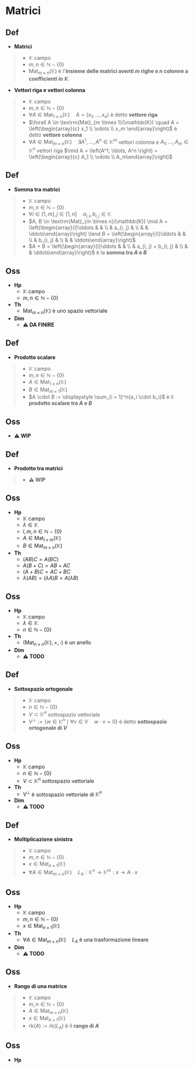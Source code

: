 # Matrici

## Def

- **Matrici**

> - $\mathbb{K}$ campo
> - $m, n \in \mathbb{N} - \{0\}$
> - $\textrm{Mat}_{m \times n}(\mathbb{K})$ è l'**insieme delle matrici aventi $m$ righe e $n$ colonne a coefficienti in $\mathbb{K}$**

- **Vettori riga e vettori colonna**

> - $\mathbb{K}$ campo
> - $m, n \in \mathbb{N} - \{0\}$
> - $\forall A \in \textrm{Mat}_{1 \times n}(\mathbb{K}) \quad A = \left(x_1, \ldots, x_n\right)$ è detto **vettore riga**
> - $\forall A \in \textrm{Mat}_{m \times 1}(\mathbb{K}) \quad A = \left(\begin{array}{c} x_1 \\ \vdots \\ x_m \end{array}\right)$ è detto **vettore colonna**
> - $\forall A \in \textrm{Mat}_{m \times n}(\mathbb{K}) \quad \exists A^1, \ldots, A^n \in \mathbb{K}^m$ vettori colonna e $A_1, \ldots, A_m \in \mathbb{K}^n$ vettori riga $\mid A = \left(A^1, \ldots, A^n \right) = \left(\begin{array}{c} A_1 \\ \vdots \\ A_m\end{array}\right)$

## Def

- **Somma tra matrici**

> - $\mathbb{K}$ campo
> - $m, n \in \mathbb{N} - \{0\}$
> - $\forall i \in [1, m], j \in [1, n] \quad a_{i, j}, b_{i, j} \in \mathbb{K}$
> - $A, B \in \textrm{Mat}_{m \times n}(\mathbb{K}) \mid A = \left(\begin{array}{l}\ddots & & \\ & a_{i, j} & \\ & & \ddots\end{array}\right) \land B = \left(\begin{array}{l}\ddots & & \\ & b_{i, j} & \\ & & \ddots\end{array}\right)$
> - $A + B = \left(\begin{array}{l}\ddots & & \\ & a_{i, j} + b_{i, j} & \\ & & \ddots\end{array}\right)$ è la **somma tra $A$ e $B$**

## Oss

- **Hp**
    - $\mathbb{K}$ campo
    - $m, n \in \mathbb{N} - \{0\}$
- **Th**
    - $\textrm{Mat}_{m \times n}(\mathbb{K})$ è uno spazio vettoriale
- **Dim**
    - **⚠️ DA FINIRE**

## Def

- **Prodotto scalare**

> - $\mathbb{K}$ campo
> - $m, n \in \mathbb{N} - \{0\}$
> - $A \in \textrm{Mat}_{1 \times n}(\mathbb{K})$
> - $B \in \textrm{Mat}_{m \times 1}(\mathbb{K})$
> - $A \cdot B := \displaystyle \sum_{i = 1}^n{a_i \cdot b_i}$ è il **prodotto scalare tra $A$ e $B$**


## Oss

- **⚠️  WIP**

## Def

- **Prodotto tra matrici**

> - **⚠️  WIP**

## Oss

- **Hp**
    - $\mathbb{K}$ campo
    - $\lambda \in \mathbb{K}$
    - $l, m, n \in \mathbb{N} - \{0\}$
    - $A \in \textrm{Mat}_{l \times m}(\mathbb{K})$
    - $B \in \textrm{Mat}_{m \times n}(\mathbb{K})$
- **Th**
    - $(AB)C = A(BC)$
    - $A(B+C) = AB+AC$
    - $(A+B)C = AC+BC$
    - $\lambda(AB) = (\lambda A)B = A (\lambda B)$

## Oss

- **Hp**
    - $\mathbb{K}$ campo
    - $\lambda \in \mathbb{K}$
    - $n \in \mathbb{N} - \{0\}$
- **Th**
    - $(\textrm{Mat}_{n \times n}(\mathbb{K}), +, \cdot)$ è un anello
- **Dim**
    - **⚠️  TODO**

## Def

- **Sottospazio ortogonale**

> - $\mathbb{K}$ campo
> - $n \in \mathbb{N} - \{0\}$
> - $V \subset \mathbb{K}^n$ sottospazio vettoriale
> - $V^{\perp} := \{w \in \mathbb{K}^n \mid \forall v \in V \quad w \cdot v = 0\}$ è detto **sottospazio ortogonale di $V$**

## Oss

- **Hp**
    - $\mathbb{K}$ campo
    - $n \in \mathbb{N} - \{0\}$
    - $V \subset \mathbb{K}^n$ sottospazio vettoriale
- **Th**
    - $V^{\bot}$ è sottospazio vettoriale di $\mathbb{K}^n$
- **Dim**
    - **⚠️  TODO**

## Def

- **Moltiplicazione sinistra**

> - $\mathbb{K}$ campo
> - $m,n \in \mathbb{N} - \{0\}$
> - $x \in \textrm{Mat}_{n \times 1}(\mathbb{K})$
> - $\forall A \in \textrm{Mat}_{m \times n}(\mathbb{K}) \quad L_A:\mathbb{K}^n \rightarrow \mathbb{K}^m: x \rightarrow A\cdot x$

## Oss

- **Hp**
    - $\mathbb{K}$ campo
    - $m,n \in \mathbb{N} - \{0\}$
    - $x \in \textrm{Mat}_{n \times 1}(\mathbb{K})$
- **Th**
    - $\forall A \in \textrm{Mat}_{m \times n}(\mathbb{K}) \quad L_A$ è una trasformazione lineare
- **Dim**
    - **⚠️  TODO**

## Oss

- **Rango di una matrice**

> - $\mathbb{K}$ campo
> - $m,n \in \mathbb{N} - \{0\}$
> - $A \in \textrm{Mat}_{m \times n}(\mathbb{K})$
> - $x \in \textrm{Mat}_{n \times 1}(\mathbb{K})$
> - $\textrm{rk}(A):=\textrm{rk}(L_A)$ è il **rango di $A$**

## Oss

- **Hp**
